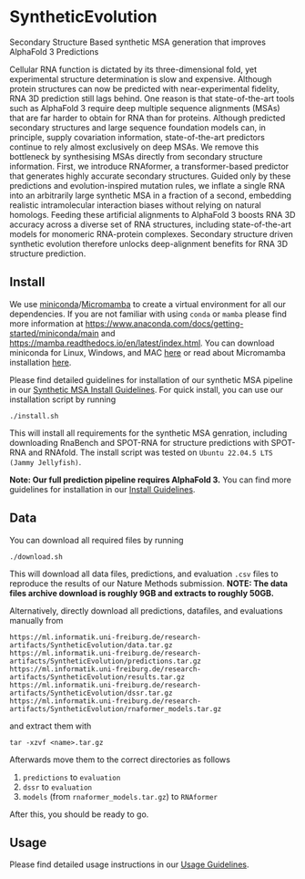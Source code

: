 # SyntheticEvolution
Secondary Structure Based synthetic MSA generation that improves AlphaFold 3 Predictions

Cellular RNA function is dictated by its three-dimensional fold, yet experimental structure determination is slow and expensive.
Although protein structures can now be predicted with near-experimental fidelity, RNA 3D prediction still lags behind.
One reason is that state-of-the-art tools such as AlphaFold 3 require deep multiple sequence alignments (MSAs) that are far harder to obtain for RNA than for proteins. 
Although predicted secondary structures and large sequence foundation models can, in principle, supply covariation information, state-of-the-art predictors continue to rely almost exclusively on deep MSAs.
We remove this bottleneck by synthesising MSAs directly from secondary structure information. First, we introduce RNAformer, a transformer-based predictor that generates highly accurate secondary structures. Guided only by these predictions and evolution-inspired mutation rules, we inflate a single RNA into an arbitrarily large synthetic MSA in a fraction of a second, embedding realistic intramolecular interaction biases without relying on natural homologs.
Feeding these artificial alignments to AlphaFold 3 boosts RNA 3D accuracy across a diverse set of RNA structures, including state-of-the-art models for monomeric RNA-protein complexes. 
Secondary structure driven synthetic evolution therefore unlocks deep-alignment benefits for RNA 3D structure prediction.


## Install
We use [miniconda](https://www.anaconda.com/docs/getting-started/miniconda/main)/[Micromamba](https://mamba.readthedocs.io/en/latest/installation/micromamba-installation.html) to create a virtual environment for all our dependencies. If you are not familiar with using ```conda``` or ```mamba``` please find more information at <https://www.anaconda.com/docs/getting-started/miniconda/main> and <https://mamba.readthedocs.io/en/latest/index.html>. You can download miniconda for Linux, Windows, and MAC [here](https://www.anaconda.com/download) or read about Micromamba installation [here](https://mamba.readthedocs.io/en/latest/installation/micromamba-installation.html).

Please find detailed guidelines for installation of our synthetic MSA pipeline in our [Synthetic MSA Install Guidelines](/docs/INSTALL.md#Synthetic-MSA). 
For quick install, you can use our installation script by running 
```
./install.sh
```
This will install all requirements for the synthetic MSA genration, including downloading RnaBench and SPOT-RNA for structure predictions with SPOT-RNA and RNAfold.
The install script was tested on ```Ubuntu 22.04.5 LTS (Jammy Jellyfish)```.

**Note: Our full prediction pipeline requires AlphaFold 3.**
You can find more guidelines for installation in our [Install Guidelines](/docs/INSTALL.md).

## Data
You can download all required files by running
```
./download.sh
```
This will download all data files, predictions, and evaluation ```.csv``` files to reproduce the results of our Nature Methods submission.
**NOTE: The data files archive download is roughly 9GB and extracts to roughly 50GB.**

Alternatively, directly download all predictions, datafiles, and evaluations manually from
```
https://ml.informatik.uni-freiburg.de/research-artifacts/SyntheticEvolution/data.tar.gz
https://ml.informatik.uni-freiburg.de/research-artifacts/SyntheticEvolution/predictions.tar.gz
https://ml.informatik.uni-freiburg.de/research-artifacts/SyntheticEvolution/results.tar.gz
https://ml.informatik.uni-freiburg.de/research-artifacts/SyntheticEvolution/dssr.tar.gz
https://ml.informatik.uni-freiburg.de/research-artifacts/SyntheticEvolution/rnaformer_models.tar.gz
```
and extract them with
```
tar -xzvf <name>.tar.gz
```
Afterwards move them to the correct directories as follows
1. ```predictions``` to ```evaluation```
2. ```dssr``` to ```evaluation```
3. ```models``` (from ```rnaformer_models.tar.gz```) to ```RNAformer```

After this, you should be ready to go.

## Usage
Please find detailed usage instructions in our [Usage Guidelines](docs/USAGE.md).

